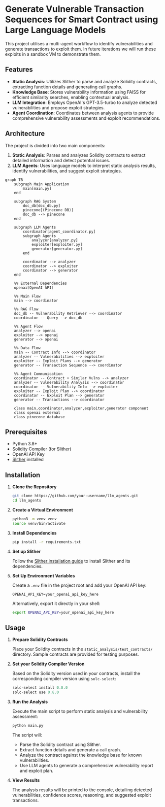 # Generate Vulnerable Transaction Sequences for Smart Contract using Large Language Models

This project utilises a multi-agent workflow to identify vulnerabilities and generate transactions to exploit them. In future iterations we will run these exploits in a sandbox VM to demonstrate them.

## Features

- **Static Analysis**: Utilizes Slither to parse and analyze Solidity contracts, extracting function details and generating call graphs.
- **Knowledge Base**: Stores vulnerability information using FAISS for efficient similarity searches, enabling contextual analysis.
- **LLM Integration**: Employs OpenAI's GPT-3.5-turbo to analyze detected vulnerabilities and propose exploit strategies.
- **Agent Coordination**: Coordinates between analysis agents to provide comprehensive vulnerability assessments and exploit recommendations.

## Architecture

The project is divided into two main components:

1. **Static Analysis**: Parses and analyzes Solidity contracts to extract detailed information and detect potential issues.
2. **LLM Agents**: Uses language models to interpret static analysis results, identify vulnerabilities, and suggest exploit strategies.

```mermaid
graph TB
    subgraph Main Application
        main[main.py]
    end

    subgraph RAG System
        doc_db[doc_db.py]
        pinecone[(Pinecone DB)]
        doc_db --> pinecone
    end

    subgraph LLM Agents
        coordinator[agent_coordinator.py]
        subgraph Agents
            analyzer[analyzer.py]
            exploiter[exploiter.py]
            generator[generator.py]
        end

        coordinator --> analyzer
        coordinator --> exploiter
        coordinator --> generator
    end

    %% External Dependencies
    openai[OpenAI API]

    %% Main Flow
    main --> coordinator

    %% RAG Flow
    doc_db -- Vulnerability Retriever --> coordinator
    coordinator -- Query --> doc_db

    %% Agent Flow
    analyzer --> openai
    exploiter --> openai
    generator --> openai

    %% Data Flow
    main -- Contract Info --> coordinator
    analyzer -- Vulnerabilities --> exploiter
    exploiter -- Exploit Plans --> generator
    generator -- Transaction Sequence --> coordinator

    %% Agent Communication
    coordinator -- Contract + Similar Vulns --> analyzer
    analyzer -- Vulnerability Analysis --> coordinator
    coordinator -- Vulnerability Info --> exploiter
    exploiter -- Exploit Plan --> coordinator
    coordinator -- Exploit Plan --> generator
    generator -- Transactions --> coordinator

    class main,coordinator,analyzer,exploiter,generator component
    class openai external
    class pinecone database
```

## Prerequisites

- Python 3.8+
- Solidity Compiler (for Slither)
- OpenAI API Key
- [Slither](https://github.com/crytic/slither) installed

## Installation

1. **Clone the Repository**

   ```bash
   git clone https://github.com/your-username/llm_agents.git
   cd llm_agents
   ```

2. **Create a Virtual Environment**

   ```bash
   python3 -m venv venv
   source venv/bin/activate
   ```

3. **Install Dependencies**

   ```bash
   pip install -r requirements.txt
   ```

4. **Set up Slither**

   Follow the [Slither installation guide](https://github.com/crytic/slither#installation) to install Slither and its dependencies.

5. **Set Up Environment Variables**

   Create a `.env` file in the project root and add your OpenAI API key:

   ```env
   OPENAI_API_KEY=your_openai_api_key_here
   ```

   Alternatively, export it directly in your shell:

   ```bash
   export OPENAI_API_KEY=your_openai_api_key_here
   ```

## Usage

1. **Prepare Solidity Contracts**

   Place your Solidity contracts in the `static_analysis/test_contracts/` directory. Sample contracts are provided for testing purposes.

2. **Set your Solidity Compiler Version**

    Based on the Solidity version used in your contracts, install the corresponding compiler version using `solc-select`:

    ```python
    solc-select install 0.8.0
    solc-select use 0.8.0
    ```

3. **Run the Analysis**

   Execute the main script to perform static analysis and vulnerability assessment:

   ```bash
   python main.py
   ```

   The script will:

   - Parse the Solidity contract using Slither.
   - Extract function details and generate a call graph.
   - Analyze the contract against the knowledge base for known vulnerabilities.
   - Use LLM agents to generate a comprehensive vulnerability report and exploit plan.

4. **View Results**

   The analysis results will be printed to the console, detailing detected vulnerabilities, confidence scores, reasoning, and suggested exploit transactions.
